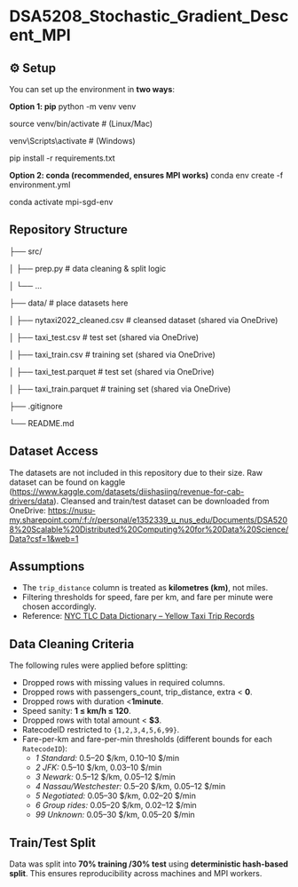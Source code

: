 # DSA5208_Stochastic_Gradient_Descent_MPI

## ⚙️ Setup
You can set up the environment in **two ways**:  

**Option 1: pip**
python -m venv venv

source venv/bin/activate   # (Linux/Mac)

venv\Scripts\activate      # (Windows)

pip install -r requirements.txt

**Option 2: conda (recommended, ensures MPI works)**
conda env create -f environment.yml

conda activate mpi-sgd-env

## Repository Structure
├── src/

│   ├── prep.py              # data cleaning & split logic

│   └── …

├── data/                    # place datasets here

│   ├── nytaxi2022_cleaned.csv   # cleansed dataset (shared via OneDrive)

│   ├── taxi_test.csv            # test set (shared via OneDrive)

│   ├── taxi_train.csv           # training set (shared via OneDrive)

│   ├── taxi_test.parquet        # test set (shared via OneDrive)

│   ├── taxi_train.parquet       # training set (shared via OneDrive)

├── .gitignore

└── README.md

## Dataset Access
The datasets are not included in this repository due to their size. Raw dataset can be found on kaggle (https://www.kaggle.com/datasets/diishasiing/revenue-for-cab-drivers/data). Cleansed and train/test dataset can be downloaded from OneDrive: https://nusu-my.sharepoint.com/:f:/r/personal/e1352339_u_nus_edu/Documents/DSA5208%20Scalable%20Distributed%20Computing%20for%20Data%20Science/Data?csf=1&web=1 

## Assumptions
- The `trip_distance` column is treated as **kilometres (km)**, not miles.  
- Filtering thresholds for speed, fare per km, and fare per minute were chosen accordingly.  
- Reference: [NYC TLC Data Dictionary – Yellow Taxi Trip Records](https://www.nyc.gov/assets/tlc/downloads/pdf/data_dictionary_trip_records_yellow.pdf)

## Data Cleaning Criteria
The following rules were applied before splitting:
- Dropped rows with missing values in required columns.
- Dropped rows with passengers_count, trip_distance, extra < **0**.   
- Dropped rows with duration <**1minute**.  
- Speed sanity: **1 ≤ km/h ≤ 120**.  
- Dropped rows with total amount < **\$3**.  
- RatecodeID restricted to `{1,2,3,4,5,6,99}`.  
- Fare-per-km and fare-per-min thresholds (different bounds for each `RatecodeID`):  
  - *1 Standard:* 0.5–20 $/km, 0.10–10 $/min  
  - *2 JFK:* 0.5–10 $/km, 0.03–10 $/min  
  - *3 Newark:* 0.5–12 $/km, 0.05–12 $/min  
  - *4 Nassau/Westchester:* 0.5–20 $/km, 0.05–12 $/min  
  - *5 Negotiated:* 0.05–30 $/km, 0.02–20 $/min  
  - *6 Group rides:* 0.05–20 $/km, 0.02–12 $/min  
  - *99 Unknown:* 0.05–30 $/km, 0.05–20 $/min  

## Train/Test Split
Data was split into **70% training /30% test** using **deterministic hash-based split**. This ensures reproducibility across machines and MPI workers. 


